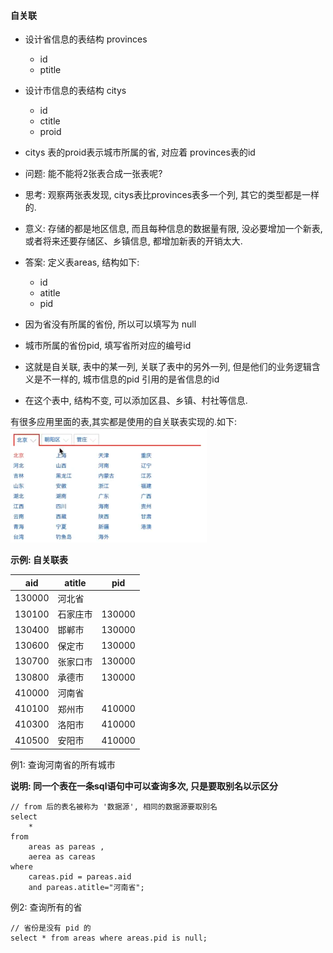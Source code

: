 #### 自关联

- 设计省信息的表结构 provinces
    - id
    - ptitle
- 设计市信息的表结构 citys
    - id
    - ctitle
    - proid
- citys 表的proid表示城市所属的省, 对应着 provinces表的id
- 问题: 能不能将2张表合成一张表呢? 
- 思考: 观察两张表发现, citys表比provinces表多一个列, 其它的类型都是一样的.
- 意义: 存储的都是地区信息, 而且每种信息的数据量有限, 没必要增加一个新表, 或者将来还要存储区、乡镇信息, 都增加新表的开销太大.

- 答案: 定义表areas, 结构如下:
    - id 
    - atitle
    - pid
- 因为省没有所属的省份, 所以可以填写为 null
- 城市所属的省份pid, 填写省所对应的编号id
- 这就是自关联, 表中的某一列, 关联了表中的另外一列, 但是他们的业务逻辑含义是不一样的, 城市信息的pid 引用的是省信息的id
- 在这个表中, 结构不变, 可以添加区县、乡镇、村社等信息.



有很多应用里面的表,其实都是使用的自关联表实现的.如下: 
![](/assets/Snip20190527_1.png)


**示例:  自关联表**

|aid| atitle|pid|
|-|-|-|
|130000|河北省||
|130100|石家庄市|130000|
|130400|邯郸市|130000|
|130600|保定市|130000|
|130700|张家口市|130000|
|130800|承德市|130000|
|410000|河南省| |
|410100|郑州市|410000|
|410300|洛阳市|410000|
|410500|安阳市|410000|



例1: 查询河南省的所有城市

**说明: 同一个表在一条sql语句中可以查询多次, 只是要取别名以示区分**
```
// from 后的表名被称为 '数据源', 相同的数据源要取别名
select 
    * 
from 
    areas as pareas , 
    aerea as careas
where  
    careas.pid = pareas.aid
    and pareas.atitle="河南省";
```

例2: 查询所有的省
```
// 省份是没有 pid 的
select * from areas where areas.pid is null;
```